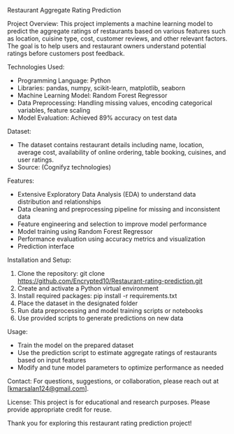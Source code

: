 Restaurant Aggregate Rating Prediction

Project Overview:
This project implements a machine learning model to predict the aggregate ratings of restaurants based on various features such as location, cuisine type, cost, customer reviews, and other relevant factors. The goal is to help users and restaurant owners understand potential ratings before customers post feedback.

Technologies Used:
- Programming Language: Python
- Libraries: pandas, numpy, scikit-learn, matplotlib, seaborn
- Machine Learning Model: Random Forest Regressor
- Data Preprocessing: Handling missing values, encoding categorical variables, feature scaling
- Model Evaluation: Achieved 89% accuracy on test data 

Dataset:
- The dataset contains restaurant details including name, location, average cost, availability of online ordering, table booking, cuisines, and user ratings.
- Source: (Cognifyz technologies)

Features:
- Extensive Exploratory Data Analysis (EDA) to understand data distribution and relationships
- Data cleaning and preprocessing pipeline for missing and inconsistent data
- Feature engineering and selection to improve model performance
- Model training using Random Forest Regressor
- Performance evaluation using accuracy metrics and visualization
- Prediction interface

Installation and Setup:
1. Clone the repository: git clone https://github.com/Encrypted10/Restaurant-rating-prediction.git
2. Create and activate a Python virtual environment
3. Install required packages: pip install -r requirements.txt
4. Place the dataset in the designated folder
5. Run data preprocessing and model training scripts or notebooks
6. Use provided scripts to generate predictions on new data

Usage:
- Train the model on the prepared dataset
- Use the prediction script to estimate aggregate ratings of restaurants based on input features
- Modify and tune model parameters to optimize performance as needed

Contact:
For questions, suggestions, or collaboration, please reach out at [kmarsalan124@gmail.com].

License:
This project is for educational and research purposes. Please provide appropriate credit for reuse.

Thank you for exploring this restaurant rating prediction project!

